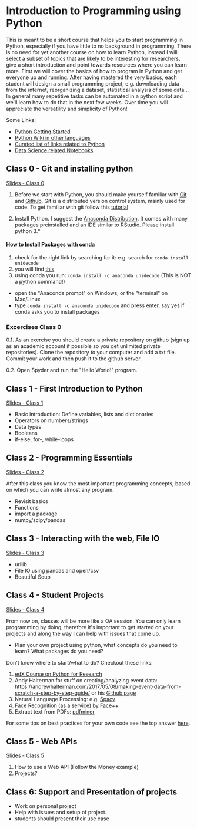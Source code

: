 # Introduction to Programming using Python
This is meant to be a short course that helps you to start programming in Python, especially if you have little to no background in programming. There is no need for yet another course on how to learn Python, instead I will select a subset of topics that are likely to be interesting for researchers, give a short introduction and point towards resources where you can learn more. First we will cover the basics of how to program in Python and get everyone up and running. After having mastered the very basics, each student will design a small programming project, e.g. downloading data from the internet, reorganizing a dataset, statistical analysis of some data... In general many repetitive tasks can be automated in a python script and we'll learn how to do that in the next few weeks. Over time you will appreciate the versatility and simplicity of Python!

Some Links:
* [Python Getting Started](https://www.python.org/about/gettingstarted/)
* [Python Wiki in other languages](https://wiki.python.org/moin/Languages)
* [Curated list of links related to Python](https://github.com/vinta/awesome-python)
* [Data Science related Notebooks](https://github.com/donnemartin/data-science-ipython-notebooks)

## Class 0 - Git and installing python

[Slides - Class 0](https://gitpitch.com/chrished/intro_prog_py/master?p=class0)

1. Before we start with Python, you should make yourself familiar with [Git](https://git-scm.com/) and [Github](https://github.com/). Git is a distributed version control system, mainly used for code.  To get familiar with git follow this [tutorial](https://try.github.io)

2. Install Python. I suggest the [Anaconda Distribution](https://www.anaconda.com/download). It comes with many packages preinstalled and an IDE similar to RStudio. Please install python 3.*


#### How to Install Packages with conda
1. check for the right link by searching for it: e.g. search for `conda install unidecode`
2. you will find [this](https://anaconda.org/anaconda/unidecode)
3. using conda you run: `conda install -c anaconda unidecode` (This is NOT a python command!)
  * open the "Anaconda prompt" on Windows, or the "terminal" on Mac/Linux
  * type `conda install -c anaconda unidecode` and press enter, say yes if conda asks you to install packages

### Excercises Class 0
0.1. As an exercise you should create a private repository on github (sign up as an academic account if possible so you get unlimited private repositories).  Clone the repository to your computer and add a txt file. Commit your work and then push it to the github server.

0.2. Open Spyder and run the "Hello World!" program.

## Class 1 - First Introduction to Python

[Slides - Class 1](https://gitpitch.com/chrished/intro_prog_py/master?p=class1)

* Basic introduction: Define variables, lists and dictionaries
* Operators on numbers/strings
* Data types
* Booleans
* if-else, for-, while-loops

## Class 2 - Programming Essentials

[Slides - Class 2](https://gitpitch.com/chrished/intro_prog_py/master?p=class2)

After this class you know the most important programming concepts, based on which you can write almost any program.

* Revisit basics
* Functions
* import a package
* numpy/scipy/pandas


## Class 3 - Interacting with the web, File IO
[Slides - Class 3](https://gitpitch.com/chrished/intro_prog_py/master?p=class3)

* urllib
* File IO using pandas and open/csv
* Beautiful Soup


## Class 4 - Student Projects
[Slides - Class 4](https://gitpitch.com/chrished/intro_prog_py/master?p=class4)


From now on, classes will be more like a QA session. You can only learn programming by doing, therefore it's important to get started on your projects and along the way I can help with issues that come up.

* Plan your own project using python, what concepts do you need to learn? What packages do you need?

Don't know where to start/what to do? Checkout these links:

1. [edX Course on Python for Research](https://courses.edx.org/courses/course-v1:HarvardX+PH526x+1T2018/course/)
2. Andy Halterman for stuff on creating/analyzing event data: https://andrewhalterman.com/2017/05/08/making-event-data-from-scratch-a-step-by-step-guide/ or his [Github page](https://github.com/ahalterman?tab=repositories)
3. Natural Language Processing: e.g. [Spacy](https://spacy.io/)
4. Face Recognition (as a service) by [Face++](https://www.faceplusplus.com/)
5. Extract text from PDFs: [pdfminer](https://github.com/euske/pdfminer)

For some tips on best practices for your own code see the top answer [here](https://stackoverflow.com/questions/356161/python-coding-standards-best-practices).

## Class 5 - Web APIs
[Slides - Class 5](https://gitpitch.com/chrished/intro_prog_py/master?p=class5)

1. How to use a Web API (Follow the Money example)
2. Projects?

## Class 6: Support and Presentation of projects
* Work on personal project
* Help with issues and setup of project.
* students should present their use case
